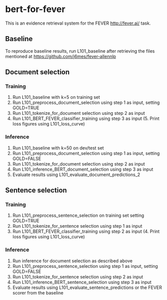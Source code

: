 # bert-for-fever
This is an evidence retrieval system for the FEVER http://fever.ai/ task.

## Baseline
To reproduce baseline results, run L101_baseline after retrieving the files mentioned at https://github.com/j6mes/fever-allennlp

## Document selection
### Training
1. Run L101_baseline with k=5 on training set
2. Run L101_preprocess_document_selection using step 1 as input, setting GOLD=TRUE
3. Run L101_tokenize_for_document selection using step 2 as input
4. Run L101_BERT_FEVER_classifier_training using step 3 as input
(5. Print loss figures using L101_loss_curve)
### Inference
1. Run L101_baseline with k=50 on dev/test set
2. Run L101_preprocess_document_selection using step 1 as input, setting GOLD=FALSE
3. Run L101_tokenize_for_document selection using step 2 as input
4. Run L101_inference_BERT_document_selection using step 3 as input
5. Evaluate results using L101_evaluate_document_predictions_2

## Sentence selection
### Training
1. Run L101_preprocess_sentence_selection on training set setting GOLD=TRUE
2. Run L101_tokenize_for_sentence selection using step 1 as input
3. Run L101_BERT_FEVER_classifier_training using step 2 as input
(4. Print loss figures using L101_loss_curve)
### Inference
1. Run inference for document selection as described above
2. Run L101_preprocess_sentence_selection using step 1 as input, setting GOLD=FALSE
3. Run L101_tokenize_for_sentence selection using step 2 as input
4. Run L101_inference_BERT_sentence_selection using step 3 as input
5. Evaluate results using L101_evaluate_sentence_predictions or the FEVER scorer from the baseline
